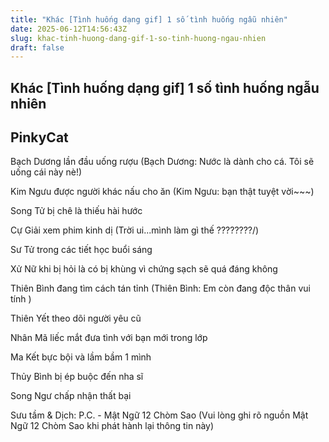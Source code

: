 ```yaml
---
title: "Khác [Tình huống dạng gif] 1 số tình huống ngẫu nhiên"
date: 2025-06-12T14:56:43Z
slug: khac-tinh-huong-dang-gif-1-so-tinh-huong-ngau-nhien
draft: false
---
```


## Khác [Tình huống dạng gif] 1 số tình huống ngẫu nhiên

## PinkyCat

Bạch Dương lần đầu uống rượu
(Bạch Dương: Nước là dành cho cá. Tôi sẽ uống cái này nè!)

 
Kim Ngưu được người khác nấu cho ăn
(Kim Ngưu: bạn thật tuyệt vời~~~) 

 
 
Song Tử bị chê là thiếu hài hước

 
Cự Giải xem phim kinh dị
(Trời ui...mình làm gì thế ????????/) 

 
Sư Tử trong các tiết học buổi sáng

 
 
Xử Nữ khi bị hỏi là có bị khùng vì chứng sạch sẽ quá đáng không

 
Thiên Bình đang tìm cách tán tỉnh
(Thiên Bình: Em còn đang độc thân vui tính ) 

 
Thiên Yết theo dõi người yêu cũ

 
Nhân Mã liếc mắt đưa tình với bạn mới trong lớp

 
Ma Kết bực bội và lầm bầm 1 mình

 
Thủy Bình bị ép buộc đến nha sĩ

 
Song Ngư chấp nhận thất bại

 
 
Sưu tầm & Dịch: P.C. - Mật Ngữ 12 Chòm Sao
(Vui lòng ghi rõ nguồn Mật Ngữ 12 Chòm Sao khi phát hành lại thông tin này)